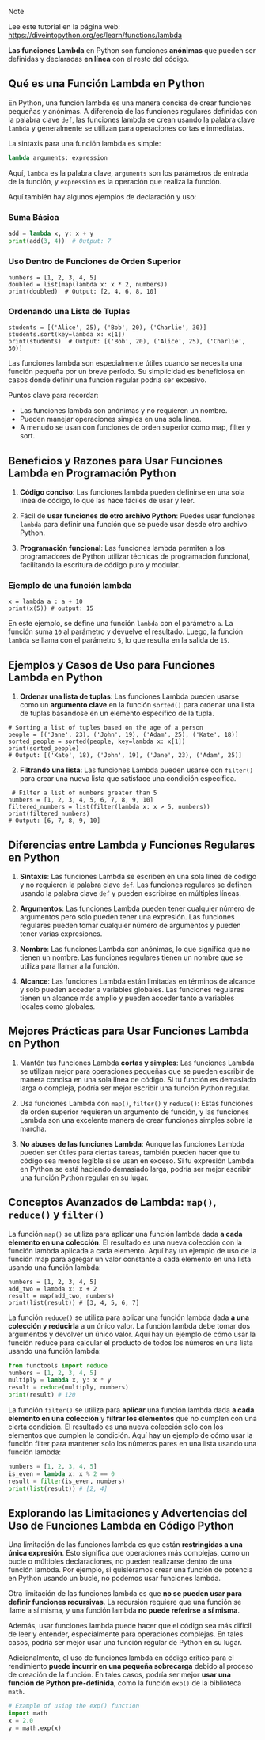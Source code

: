 > [!NOTE]
> Lee este tutorial en la página web: https://diveintopython.org/es/learn/functions/lambda

**Las funciones Lambda** en Python son funciones **anónimas** que pueden ser definidas y declaradas **en línea** con el resto del código.

## Qué es una Función Lambda en Python

En Python, una función lambda es una manera concisa de crear funciones pequeñas y anónimas. A diferencia de las funciones regulares definidas con la palabra clave `def`, las funciones lambda se crean usando la palabra clave `lambda` y generalmente se utilizan para operaciones cortas e inmediatas.

La sintaxis para una función lambda es simple:

```python
lambda arguments: expression
```

Aquí, `lambda` es la palabra clave, `arguments` son los parámetros de entrada de la función, y `expression` es la operación que realiza la función.

Aquí también hay algunos ejemplos de declaración y uso:

### Suma Básica

```python
add = lambda x, y: x + y
print(add(3, 4))  # Output: 7
```

### Uso Dentro de Funciones de Orden Superior

```python3
numbers = [1, 2, 3, 4, 5]
doubled = list(map(lambda x: x * 2, numbers))
print(doubled)  # Output: [2, 4, 6, 8, 10]
```

### Ordenando una Lista de Tuplas

```python3
students = [('Alice', 25), ('Bob', 20), ('Charlie', 30)]
students.sort(key=lambda x: x[1])
print(students)  # Output: [('Bob', 20), ('Alice', 25), ('Charlie', 30)]
```

Las funciones lambda son especialmente útiles cuando se necesita una función pequeña por un breve período. Su simplicidad es beneficiosa en casos donde definir una función regular podría ser excesivo.

Puntos clave para recordar:

- Las funciones lambda son anónimas y no requieren un nombre.
- Pueden manejar operaciones simples en una sola línea.
- A menudo se usan con funciones de orden superior como map, filter y sort.

## Beneficios y Razones para Usar Funciones Lambda en Programación Python

1. **Código conciso**: Las funciones lambda pueden definirse en una sola línea de código, lo que las hace fáciles de usar y leer.

2. Fácil de **usar funciones de otro archivo Python**: Puedes usar funciones `lambda` para definir una función que se puede usar desde otro archivo Python.

3. **Programación funcional**: Las funciones lambda permiten a los programadores de Python utilizar técnicas de programación funcional, facilitando la escritura de código puro y modular.

### Ejemplo de una función lambda

```python3 
x = lambda a : a + 10
print(x(5)) # output: 15
```

En este ejemplo, se define una función `lambda` con el parámetro `a`. La función suma `10` al parámetro y devuelve el resultado. Luego, la función `lambda` se llama con el parámetro `5`, lo que resulta en la salida de `15`.

## Ejemplos y Casos de Uso para Funciones Lambda en Python

1. **Ordenar una lista de tuplas**: Las funciones Lambda pueden usarse como un **argumento clave** en la función `sorted()` para ordenar una lista de tuplas basándose en un elemento específico de la tupla.

```python3 
# Sorting a list of tuples based on the age of a person
people = [('Jane', 23), ('John', 19), ('Adam', 25), ('Kate', 18)]
sorted_people = sorted(people, key=lambda x: x[1])
print(sorted_people)
# Output: [('Kate', 18), ('John', 19), ('Jane', 23), ('Adam', 25)]
```

2. **Filtrando una lista**: Las funciones Lambda pueden usarse con `filter()` para crear una nueva lista que satisface una condición específica.

```python3 
 # Filter a list of numbers greater than 5
numbers = [1, 2, 3, 4, 5, 6, 7, 8, 9, 10]
filtered_numbers = list(filter(lambda x: x > 5, numbers))
print(filtered_numbers)
# Output: [6, 7, 8, 9, 10]
```

## Diferencias entre Lambda y Funciones Regulares en Python

1. **Sintaxis**: Las funciones Lambda se escriben en una sola línea de código y no requieren la palabra clave `def`. Las funciones regulares se definen usando la palabra clave `def` y pueden escribirse en múltiples líneas.

2. **Argumentos**: Las funciones Lambda pueden tener cualquier número de argumentos pero solo pueden tener una expresión. Las funciones regulares pueden tomar cualquier número de argumentos y pueden tener varias expresiones.

3. **Nombre**: Las funciones Lambda son anónimas, lo que significa que no tienen un nombre. Las funciones regulares tienen un nombre que se utiliza para llamar a la función.

4. **Alcance**: Las funciones Lambda están limitadas en términos de alcance y solo pueden acceder a variables globales. Las funciones regulares tienen un alcance más amplio y pueden acceder tanto a variables locales como globales.
  
## Mejores Prácticas para Usar Funciones Lambda en Python  

1. Mantén tus funciones Lambda **cortas y simples**: Las funciones Lambda se utilizan mejor para operaciones pequeñas que se pueden escribir de manera concisa en una sola línea de código. Si tu función es demasiado larga o compleja, podría ser mejor escribir una función Python regular.

2. Usa funciones Lambda con `map()`, `filter()` y `reduce()`: Estas funciones de orden superior requieren un argumento de función, y las funciones Lambda son una excelente manera de crear funciones simples sobre la marcha.

3. **No abuses de las funciones Lambda**: Aunque las funciones Lambda pueden ser útiles para ciertas tareas, también pueden hacer que tu código sea menos legible si se usan en exceso. Si tu expresión Lambda en Python se está haciendo demasiado larga, podría ser mejor escribir una función Python regular en su lugar.

## Conceptos Avanzados de Lambda: `map()`, `reduce()` y `filter()`  

La función `map()` se utiliza para aplicar una función lambda dada **a cada elemento en una colección**. El resultado es una nueva colección con la función lambda aplicada a cada elemento. Aquí hay un ejemplo de uso de la función map para agregar un valor constante a cada elemento en una lista usando una función lambda:

```python3 
numbers = [1, 2, 3, 4, 5]
add_two = lambda x: x + 2
result = map(add_two, numbers)
print(list(result)) # [3, 4, 5, 6, 7]
```

La función `reduce()` se utiliza para aplicar una función lambda dada **a una colección y reducirla** a un único valor. La función lambda debe tomar dos argumentos y devolver un único valor. Aquí hay un ejemplo de cómo usar la función reduce para calcular el producto de todos los números en una lista usando una función lambda:

```python 
from functools import reduce
numbers = [1, 2, 3, 4, 5]
multiply = lambda x, y: x * y
result = reduce(multiply, numbers)
print(result) # 120
```

La función `filter()` se utiliza para **aplicar** una función lambda dada **a cada elemento en una colección** y **filtrar los elementos** que no cumplen con una cierta condición. El resultado es una nueva colección solo con los elementos que cumplen la condición. Aquí hay un ejemplo de cómo usar la función filter para mantener solo los números pares en una lista usando una función lambda:

```python 
numbers = [1, 2, 3, 4, 5]
is_even = lambda x: x % 2 == 0
result = filter(is_even, numbers)
print(list(result)) # [2, 4]
```

## Explorando las Limitaciones y Advertencias del Uso de Funciones Lambda en Código Python

Una limitación de las funciones lambda es que están **restringidas a una única expresión**. Esto significa que operaciones más complejas, como un bucle o múltiples declaraciones, no pueden realizarse dentro de una función lambda. Por ejemplo, si quisiéramos crear una función de potencia en Python usando un bucle, no podemos usar funciones lambda.

Otra limitación de las funciones lambda es que **no se pueden usar para definir funciones recursivas**. La recursión requiere que una función se llame a sí misma, y una función lambda **no puede referirse a sí misma**.

Además, usar funciones lambda puede hacer que el código sea más difícil de leer y entender, especialmente para operaciones complejas. En tales casos, podría ser mejor usar una función regular de Python en su lugar.

Adicionalmente, el uso de funciones lambda en código crítico para el rendimiento **puede incurrir en una pequeña sobrecarga** debido al proceso de creación de la función. En tales casos, podría ser mejor **usar una función de Python pre-definida**, como la función `exp()` de la biblioteca `math`.

```python 
# Example of using the exp() function
import math
x = 2.0
y = math.exp(x)
```
